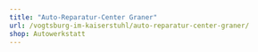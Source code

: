 ```yaml
---
title: "Auto-Reparatur-Center Graner"
url: /vogtsburg-im-kaiserstuhl/auto-reparatur-center-graner/
shop: Autowerkstatt
---
```

